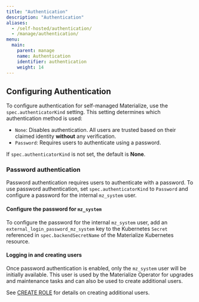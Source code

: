 ```yaml
---
title: "Authentication"
description: "Authentication"
aliases:
  - /self-hosted/authentication/
  - /manage/authentication/
menu:
  main:
    parent: manage
    name: Authentication
    identifier: authentication
    weight: 14
---
```


## Configuring Authentication

To configure authentication for self-managed Materialize, use the `spec.authenticatorKind` setting. This setting determines which authentication method is used:

- `None`: Disables authentication. All users are trusted based on their claimed
  identity **without** any verification.
- `Password`: Requires users to authenticate using a password.

If `spec.authenticatorKind` is not set, the default is **None**.

### Password authentication

Password authentication requires users to authenticate with a password. To
use password authentication, set `spec.authenticatorKind` to `Password` and
configure a password for the internal `mz_system` user.


#### Configure the password for `mz_system`
To configure the password for the internal `mz_system` user, add an
`external_login_password_mz_system` key to the Kubernetes `Secret` referenced in
`spec.backendSecretName` of the Materialize Kubernetes resource.

#### Logging in and creating users

Once password authentication is enabled, only the `mz_system` user will be initially available. This user is used by the Materialize Operator for upgrades and maintenance tasks and can also be used to create additional users.

See [CREATE ROLE](/sql/create-role) for details on creating additional users.
